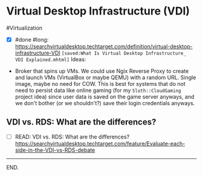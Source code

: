 # Virtual Desktop Infrastructure (VDI)

#Virtualization

- [x] #done #long:  https://searchvirtualdesktop.techtarget.com/definition/virtual-desktop-infrastructure-VDI 
`[saved:What Is Virtual Desktop Infrastructure_ VDI Explained.mhtml]`
Ideas:
* Broker that spins up VMs. We could use Ngix Reverse Proxy to create and launch VMs (VirtualBox or maybe QEMU) with a random URL. Single image, maybe no need for COW. This is best for systems that do not need to persist data like online gaming (for my `Sloth::CloudGaming` project idea) since user data is saved on the game server anyways, and we don't bother (or we shouldn't?) save their login credentials anyways.


## VDI vs. RDS: What are the differences?

- [ ] READ: VDI vs. RDS: What are the differences?
https://searchvirtualdesktop.techtarget.com/feature/Evaluate-each-side-in-the-VDI-vs-RDS-debate

---

END.
